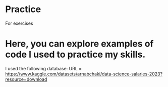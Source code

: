 # Practice
For exercises
# Here, you can explore examples of code I used to practice my skills.
I used the following database:  URL = https://www.kaggle.com/datasets/arnabchaki/data-science-salaries-2023?resource=download
